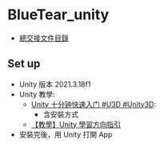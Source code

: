 # BlueTear_unity

- [總交接文件目錄](https://hackmd.io/bshavgPmR7iQqVW_mfMg6Q)

## Set up

- Unity 版本 2021.3.18f1
- Unity 教學:
  - [Unity 十分钟快速入门 #U3D #Unity3D](https://www.youtube.com/watch?v=5azG7_Yzq9o):
    - 含安裝方式
  - [【教學】Unity 學習方向指引](https://hackmd.io/t8psZwSOQo29LwPkpmLcDA?view)
- 安裝完後，用 Unity 打開 App



